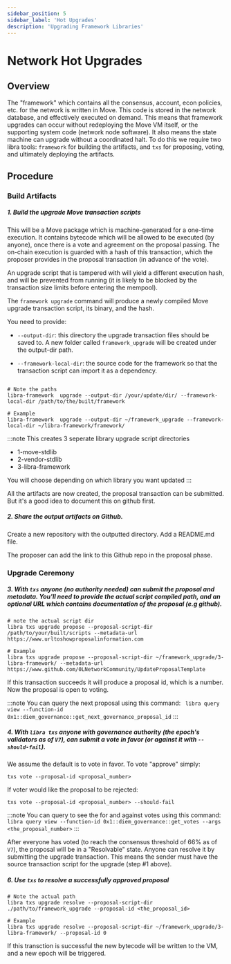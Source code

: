 ```yaml
---
sidebar_position: 5
sidebar_label: 'Hot Upgrades'
description: 'Upgrading Framework Libraries'
---
```



# Network Hot Upgrades

## Overview
The "framework" which contains all the consensus, account, econ policies, etc. for the network is written in Move. This code is stored in the network database, and effectively executed on demand. This means that framework upgrades can occur without redeploying the Move VM itself, or the supporting system code (network node software). It also means the state machine can upgrade without a coordinated halt. To do this we require two libra tools: `framework` for building the artifacts, and `txs` for proposing, voting, and ultimately deploying the artifacts.

## Procedure

### Build Artifacts

##### 1. Build the upgrade Move transaction scripts

This will be a Move package which is machine-generated for a one-time execution. It contains bytecode which will be allowed to be executed (by anyone), once there is a vote and agreement on the proposal passing. The on-chain execution is guarded with a hash of this transaction, which the proposer provides in the proposal transaction (in advance of the vote).

An upgrade script that is tampered with will yield a different execution hash, and will be prevented from running (it is likely to be blocked by the transaction size limits before entering the mempool).

The `framework upgrade` command will produce a newly compiled Move upgrade transaction script, its binary, and the hash.

You need to provide:
- `--output-dir`: this directory the upgrade transaction files should be saved to. A new folder called `framework_upgrade` will be created under the output-dir path.

- `--framework-local-dir`: the source code for the framework so that the transaction script can import it as a dependency.

```

# Note the paths
libra-framework  upgrade --output-dir /your/update/dir/ --framework-local-dir /path/to/the/built/framework

# Example
libra-framework  upgrade --output-dir ~/framework_upgrade --framework-local-dir ~/libra-framework/framework/
```
:::note
This creates 3 seperate library upgrade script directories
- 1-move-stdlib
- 2-vendor-stdlib
- 3-libra-framework

You will choose depending on which library you want updated
:::

All the artifacts are now created, the proposal transaction can be submitted. But it's a good idea to document this on github first.

##### 2. Share the output artifacts on Github.

Create a new repository with the outputted directory. Add a README.md file.

The proposer can add the link to this Github repo in the proposal phase.


### Upgrade Ceremony

##### 3. With `txs` anyone (no authority needed) can submit the proposal and metadata. You'll need to provide the actual script compiled path, and an optional URL which contains documentation of the proposal (e.g github).

```
# note the actual script dir
libra txs upgrade propose --proposal-script-dir /path/to/your/built/scripts --metadata-url https://www.urltoshowproposalinformation.com

# Example
libra txs upgrade propose --proposal-script-dir ~/framework_upgrade/3-libra-framework/ --metadata-url https://www.github.com/0LNetworkCommunity/UpdateProposalTemplate

```
If this transaction succeeds it will produce a proposal id, which is a number. Now the proposal is open to voting.

:::note
You can query the next proposal using this command: ` libra query view --function-id 0x1::diem_governance::get_next_governance_proposal_id`
:::

##### 4. With `libra txs` anyone with governance authority (the epoch's validators as of `V7`), can submit a vote in favor (or against it with `--should-fail`).

We assume the default is to vote in favor. To vote "approve" simply:
```
txs vote --proposal-id <proposal_number>
```

If voter would like the proposal to be rejected:
```
txs vote --proposal-id <proposal_number> --should-fail
```
:::note
You can query to see the for and against votes using this command: ` libra query view --function-id 0x1::diem_governance::get_votes --args <the_proposal_number>`
:::

After everyone has voted (to reach the consensus threshold of 66% as of  `V7`), the proposal will be in a "Resolvable" state. Anyone can resolve it by submitting the upgrade transaction. This means the sender must have the source transaction script for the upgrade (step #1 above).

##### 6. Use `txs` to resolve a successfully approved proposal
```
# Note the actual path
libra txs upgrade resolve --proposal-script-dir ./path/to/framework_upgrade --proposal-id <the_proposal_id>

# Example 
libra txs upgrade resolve --proposal-script-dir ~/framework_upgrade/3-libra-framework/ --proposal-id 0
```

If this transction is successful the new bytecode will be written to the VM, and a new epoch will be triggered.
